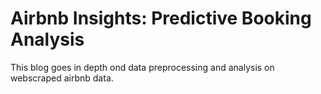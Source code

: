 # Airbnb Insights: Predictive Booking Analysis
This blog goes in depth ond data preprocessing and analysis on webscraped airbnb data. 
